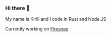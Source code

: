 ### Hi there 👋

My name is Kirill and I code in Rust and Node.JS

Currently working on [Firesnap](https://github.com/real-firesnap)
